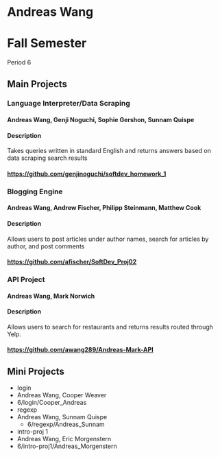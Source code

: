 Andreas Wang
==========

# Fall Semester
Period 6

## Main Projects

### Language Interpreter/Data Scraping
#### Andreas Wang, Genji Noguchi, Sophie Gershon, Sunnam Quispe
#### Description
Takes queries written in standard English and returns answers based on data scraping search results
#### https://github.com/genjinoguchi/softdev_homework_1

### Blogging Engine
#### Andreas Wang, Andrew Fischer, Philipp Steinmann, Matthew Cook
#### Description
Allows users to post articles under author names, search for articles by author, and post comments 
#### https://github.com/afischer/SoftDev_Proj02

### API Project
#### Andreas Wang, Mark Norwich
#### Description 
Allows users to search for restaurants and returns results routed through Yelp.
#### https://github.com/awang289/Andreas-Mark-API

## Mini Projects

 * login
  * Andreas Wang, Cooper Weaver
  * 6/login/Cooper_Andreas
 * regexp
  * Andreas Wang, Sunnam Quispe 
	* 6/regexp/Andreas_Sunnam
 * intro-proj 1
  * Andreas Wang, Eric Morgenstern 
  * 6/intro-proj1/Andreas_Morgenstern

